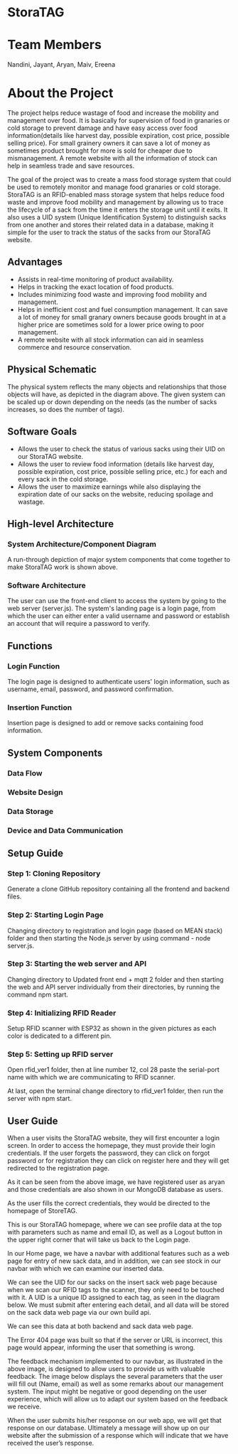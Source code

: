 # StoraTAG
# Team Members
Nandini, Jayant, Aryan, Maiv, Ereena

# About the Project
The project helps reduce wastage of food and increase the mobility and management over food. It is basically for supervision of food in granaries or cold storage to prevent damage and have easy access over food information(details like harvest day, possible expiration, cost price, possible selling price). For small grainery owners it can save a lot of money as sometimes product brought for more is sold for cheaper due to mismanagement. A remote website with all the information of stock can help in seamless trade and save resources.

The goal of the project was to create a mass food storage system that could be used to remotely monitor and manage food granaries or cold storage. StoraTAG is an RFID-enabled mass storage system that helps reduce food waste and improve food mobility and management by allowing us to trace the lifecycle of a sack from the time it enters the storage unit until it exits. It also uses a UID system (Unique Identification System) to distinguish sacks from one another and stores their related data in a database, making it simple for the user to track the status of the sacks from our StoraTAG website.

## Advantages

- Assists in real-time monitoring of product availability.
- Helps in tracking the exact location of food products.
- Includes minimizing food waste and improving food mobility and management.
- Helps in inefficient cost and fuel consumption management. It can save a lot of money for small granary owners because goods brought in at a higher price are sometimes sold for a lower price owing to poor management.
- A remote website with all stock information can aid in seamless commerce and resource conservation.

## Physical Schematic


The physical system reflects the many objects and relationships that those objects will have, as depicted in the diagram above. The given system can be scaled up or down depending on the needs (as the number of sacks increases, so does the number of tags).

## Software Goals

- Allows the user to check the status of various sacks using their UID on our StoraTAG website.
- Allows the user to review food information (details like harvest day, possible expiration, cost price, possible selling price, etc.) for each and every sack in the cold storage.
- Allows the user to maximize earnings while also displaying the expiration date of our sacks on the website, reducing spoilage and wastage.

## High-level Architecture

### System Architecture/Component Diagram



A run-through depiction of major system components that come together to make StoraTAG work is shown above.

### Software Architecture



The user can use the front-end client to access the system by going to the web server (server.js). The system's landing page is a login page, from which the user can either enter a valid username and password or establish an account that will require a password to verify.

## Functions

### Login Function

The login page is designed to authenticate users' login information, such as username, email, password, and password confirmation.



### Insertion Function

Insertion page is designed to add or remove sacks containing food information.



## System Components

### Data Flow



### Website Design



### Data Storage



### Device and Data Communication


## Setup Guide

### Step 1: Cloning Repository

Generate a clone GitHub repository containing all the frontend and backend files.



### Step 2: Starting Login Page

Changing directory to registration and login page (based on MEAN stack) folder and then starting the Node.js server by using command - node server.js.



### Step 3: Starting the web server and API

Changing directory to Updated front end + mqtt 2 folder and then starting the web and API server individually from their directories, by running the command npm start.



### Step 4: Initializing RFID Reader

Setup RFID scanner with ESP32 as shown in the given pictures as each color is dedicated to a different pin.



### Step 5: Setting up RFID server

Open rfid_ver1 folder, then at line number 12, col 28 paste the serial-port name with which we are communicating to RFID scanner.

At last, open the terminal change directory to rfid_ver1 folder, then run the server with npm start.



## User Guide

When a user visits the StoraTAG website, they will first encounter a login screen. In order to access the homepage, they must provide their login credentials. If the user forgets the password, they can click on forgot password or for registration they can click on register here and they will get redirected to the registration page.


As it can be seen from the above image, we have registered user as aryan and those credentials are also shown in our MongoDB database as users.


As the user fills the correct credentials, they would be directed to the homepage of StoreTAG.

This is our StoraTAG homepage, where we can see profile data at the top with parameters such as name and email ID, as well as a Logout button in the upper right corner that will take us back to the Login page.

In our Home page, we have a navbar with additional features such as a web page for entry of new sack data, and in addition, we can see stock in our navbar with which we can examine our inserted data.

We can see the UID for our sacks on the insert sack web page because when we scan our RFID tags to the scanner, they only need to be touched with it. A UID is a unique ID assigned to each tag, as seen in the diagram below. We must submit after entering each detail, and all data will be stored on the sack data web page via our own build api.

We can see this data at both backend and sack data web page.

The Error 404 page was built so that if the server or URL is incorrect, this page would appear, informing the user that something is wrong.

The feedback mechanism implemented to our navbar, as illustrated in the above image, is designed to allow users to provide us with valuable feedback. The image below displays the several parameters that the user will fill out (Name, email) as well as some remarks about our management system. The input might be negative or good depending on the user experience, which will allow us to adapt our system based on the feedback we receive.

When the user submits his/her response on our web app, we will get that response on our database. Ultimately a message will show up on our website after the submission of a response which will indicate that we have received the user’s response.
